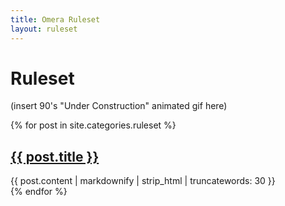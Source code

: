 ```yaml
---
title: Omera Ruleset
layout: ruleset
---
```

# Ruleset

(insert 90's "Under Construction" animated gif here)
<div class="posts">
  {% for post in site.categories.ruleset %}
  <article class="post">
      <h1 class="post-title">
        <a href="{{ post.url | relative_url }}">
          {{ post.title }}
        </a>
      </h1>
      {{ post.content | markdownify | strip_html | truncatewords: 30 }}
    </article>
  {% endfor %}
</div>
